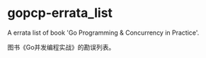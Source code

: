# gopcp-errata_list

A errata list of book 'Go Programming &amp; Concurrency in Practice'.

图书《Go并发编程实战》的勘误列表。
